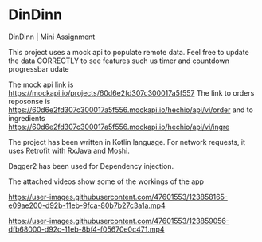 



# DinDinn
DinDinn | Mini Assignment

This project uses a mock api to populate remote data. Feel free to update the data CORRECTLY 
to see features such us timer and countdown progressbar udate

The mock api link is https://mockapi.io/projects/60d6e2fd307c300017a5f557
The link to orders reposonse is https://60d6e2fd307c300017a5f556.mockapi.io/hechio/api/vi/order and to ingredients https://60d6e2fd307c300017a5f556.mockapi.io/hechio/api/vi/ingre

The project has been written in Kotlin language. For network requests, it uses Retrofit with RxJava and Moshi.

Dagger2 has been used for Dependency injection.

The attached videos show some of  the workings of the app

https://user-images.githubusercontent.com/47601553/123858165-e09ae200-d92b-11eb-9fca-80b7b27c3a1a.mp4


https://user-images.githubusercontent.com/47601553/123859056-dfb68000-d92c-11eb-8bf4-f05670e0c471.mp4
